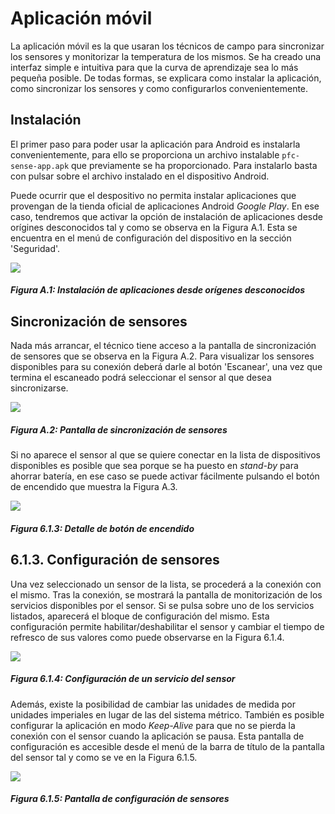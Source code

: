 # Aplicación móvil

La aplicación móvil es la que usaran los técnicos de campo para sincronizar los sensores y monitorizar la temperatura de los mismos. Se ha creado una interfaz simple e intuitiva para que la curva de aprendizaje sea lo más pequeña posible. De todas formas, se explicara como instalar la aplicación, como sincronizar los sensores y como configurarlos convenientemente.

## Instalación

El primer paso para poder usar la aplicación para Android es instalarla convenientemente, para ello se proporciona un archivo instalable ```pfc-sense-app.apk``` que previamente se ha proporcionado. Para instalarlo basta con pulsar sobre el archivo instalado en el dispositivo Android. 

Puede ocurrir que el despositivo no permita instalar aplicaciones que provengan de la tienda oficial de aplicaciones Android *Google Play*. En ese caso, tendremos que activar la opción de instalación de aplicaciones desde orígines desconocidos tal y como se observa en la Figura A.1. Esta se encuentra en el menú de configuración del dispositivo en la sección 'Seguridad'.

![](./imagenes/configuracion_origenes_desconocidos.png)
##### Figura A.1: Instalación de aplicaciones desde orígenes desconocidos


## Sincronización de sensores

Nada más arrancar, el técnico tiene acceso a la pantalla de sincronización de sensores que se observa en la Figura A.2. Para visualizar los sensores disponibles para su conexión deberá darle al botón 'Escanear', una vez que termina el escaneado podrá seleccionar el sensor al que desea sincronizarse.

![](./imagenes/pantalla_sincronizacion_sensores.png)
##### Figura A.2: Pantalla de sincronización de sensores

Si no aparece el sensor al que se quiere conectar en la lista de dispositivos disponibles es posible que sea porque se ha puesto en *stand-by* para ahorrar batería, en ese caso se puede activar fácilmente pulsando el botón de encendido que muestra la Figura A.3.

![](./imagenes/sensortag_detalle_boton.jpg)
##### Figura 6.1.3: Detalle de botón de encendido

## 6.1.3. Configuración de sensores

Una vez seleccionado un sensor de la lista, se procederá a la conexión con el mismo. Tras la conexión, se mostrará la pantalla de monitorización de los servicios disponibles por el sensor. Si se pulsa sobre uno de los servicios listados, aparecerá el bloque de configuración del mismo. Esta configuración permite habilitar/deshabilitar el sensor y cambiar el tiempo de refresco de sus valores como puede observarse en la Figura 6.1.4.

![](./imagenes/configuracion_servicio_sensor.png)
##### Figura 6.1.4: Configuración de un servicio del sensor


Además, existe la posibilidad de cambiar las unidades de medida por unidades imperiales en lugar de las del sistema métrico. También es posible configurar la aplicación en modo *Keep-Alive* para que no se pierda la conexión con el sensor cuando la aplicación se pausa. Esta pantalla de configuración es accesible desde el menú de la barra de título de la pantalla del sensor tal y como se ve en la Figura 6.1.5.

![](./imagenes/configuracion_sensor.png)
##### Figura 6.1.5: Pantalla de configuración de sensores